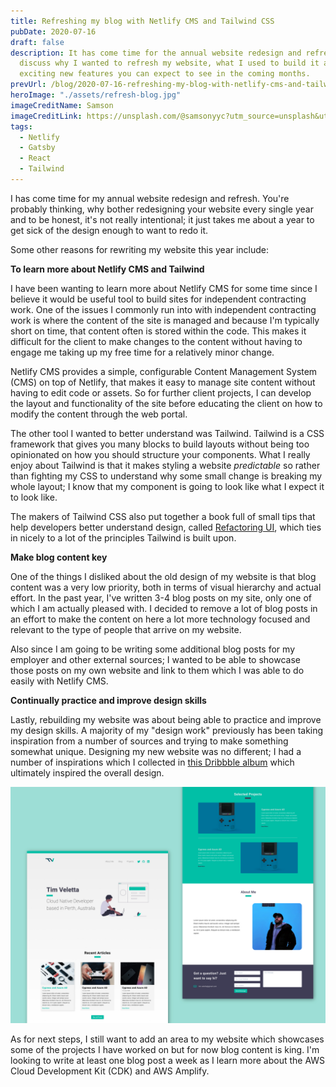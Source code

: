 ```yaml
---
title: Refreshing my blog with Netlify CMS and Tailwind CSS
pubDate: 2020-07-16
draft: false
description: It has come time for the annual website redesign and refresh. I
  discuss why I wanted to refresh my website, what I used to build it and what
  exciting new features you can expect to see in the coming months.
prevUrl: /blog/2020-07-16-refreshing-my-blog-with-netlify-cms-and-tailwind-css/
heroImage: "./assets/refresh-blog.jpg"
imageCreditName: Samson
imageCreditLink: https://unsplash.com/@samsonyyc?utm_source=unsplash&utm_medium=referral&utm_content=creditCopyText
tags:
  - Netlify
  - Gatsby
  - React
  - Tailwind
---
```


I has come time for my annual website redesign and refresh. You're probably thinking, why bother redesigning your website every single year and to be honest, it's not really intentional; it just takes me about a year to get sick of the design enough to want to redo it.

Some other reasons for rewriting my website this year include:

**To learn more about Netlify CMS and Tailwind**

I have been wanting to learn more about Netlify CMS for some time since I believe it would be useful tool to build sites for independent contracting work. One of the issues I commonly run into with independent contracting work is where the content of the site is managed and because I'm typically short on time, that content often is stored within the code. This makes it difficult for the client to make changes to the content without having to engage me taking up my free time for a relatively minor change.

Netlify CMS provides a simple, configurable Content Management System (CMS) on top of Netlify, that makes it easy to manage site content without having to edit code or assets. So for further client projects, I can develop the layout and functionality of the site before educating the client on how to modify the content through the web portal.

The other tool I wanted to better understand was Tailwind. Tailwind is a CSS framework that gives you many blocks to build layouts without being too opinionated on how you should structure your components. What I really enjoy about Tailwind is that it makes styling a website _predictable_ so rather than fighting my CSS to understand why some small change is breaking my whole layout; I know that my component is going to look like what I expect it to look like.

The makers of Tailwind CSS also put together a book full of small tips that help developers better understand design, called [Refactoring UI](https://refactoringui.com/book/), which ties in nicely to a lot of the principles Tailwind is built upon.

**Make blog content key**

One of the things I disliked about the old design of my website is that blog content was a very low priority, both in terms of visual hierarchy and actual effort. In the past year, I've written 3-4 blog posts on my site, only one of which I am actually pleased with. I decided to remove a lot of blog posts in an effort to make the content on here a lot more technology focused and relevant to the type of people that arrive on my website.

Also since I am going to be writing some additional blog posts for my employer and other external sources; I wanted to be able to showcase those posts on my own website and link to them which I was able to do easily with Netlify CMS.

**Continually practice and improve design skills**

Lastly, rebuilding my website was about being able to practice and improve my design skills. A majority of my "design work" previously has been taking inspiration from a number of sources and trying to make something somewhat unique. Designing my new website was no different; I had a number of inspirations which I collected in [this Dribbble album](https://dribbble.com/timveletta/collections/2170521-Portfolio-Inspiration?utm_source=Clipboard_clipboard_collection&utm_campaign=timveletta&utm_content=Portfolio%20Inspiration&utm_medium=Social_Share) which ultimately inspired the overall design.

![My website design](./assets/blog.jpg "My website design")

As for next steps, I still want to add an area to my website which showcases some of the projects I have worked on but for now blog content is king. I'm looking to write at least one blog post a week as I learn more about the AWS Cloud Development Kit (CDK) and AWS Amplify.
